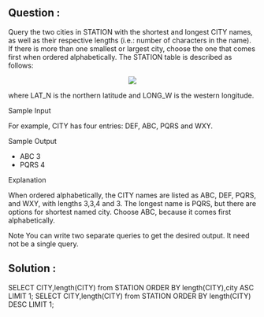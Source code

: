 ## Question :

Query the two cities in STATION with the shortest and longest CITY names, as well as their respective lengths (i.e.: number of characters in the name). If there is more than one smallest or largest city, choose the one that comes first when ordered alphabetically.
The STATION table is described as follows:

<div align="center">
    <img src="https://s3.amazonaws.com/hr-challenge-images/9336/1449345840-5f0a551030-Station.jpg">
</div>

where LAT_N is the northern latitude and LONG_W is the western longitude.

Sample Input

For example, CITY has four entries: DEF, ABC, PQRS and WXY.

Sample Output

* ABC 3
* PQRS 4

Explanation

When ordered alphabetically, the CITY names are listed as ABC, DEF, PQRS, and WXY, with lengths 3,3,4 and 3. The longest name is PQRS, but there are  options for shortest named city. Choose ABC, because it comes first alphabetically.

Note
You can write two separate queries to get the desired output. It need not be a single query.

## Solution :

SELECT CITY,length(CITY) from STATION ORDER BY length(CITY),city ASC LIMIT 1;
SELECT CITY,length(CITY) from STATION ORDER BY length(CITY) DESC LIMIT 1;
